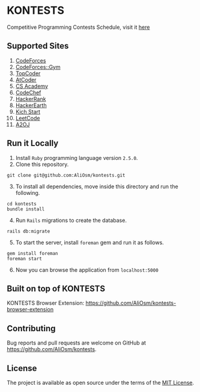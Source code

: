# KONTESTS
Competitive Programming Contests Schedule, visit it [here](https://kontests.net)

## Supported Sites

1. [CodeForces](https://codeforces.com)
2. [CodeForces::Gym](https://codeforces.com/gyms)
3. [TopCoder](https://topcoder.com)
4. [AtCoder](https://atcoder.jp)
5. [CS Academy](https://csacademy.com)
6. [CodeChef](https://codechef.com)
7. [HackerRank](https://hackerrank.com)
8. [HackerEarth](https://www.hackerearth.com)
9. [Kich Start](https://codingcompetitions.withgoogle.com/kickstart)
10. [LeetCode](https://leetcode.com)
11. [A2OJ](https://a2oj.com)

## Run it Locally

1. Install `Ruby` programming language version `2.5.0`.
2. Clone this repository.
```
git clone git@github.com:AliOsm/kontests.git
```
3. To install all dependencies, move inside this directory and run the following.
```
cd kontests
bundle install
```
4. Run `Rails` migrations to create the database.
```
rails db:migrate
```
5. To start the server, install `foreman` gem and run it as follows.
```
gem install foreman
foreman start
```
6. Now you can browse the application from `localhost:5000`

## Built on top of KONTESTS
KONTESTS Browser Extension: https://github.com/AliOsm/kontests-browser-extension

## Contributing
Bug reports and pull requests are welcome on GitHub at https://github.com/AliOsm/kontests.

## License
The project is available as open source under the terms of the [MIT License](https://opensource.org/licenses/MIT).
